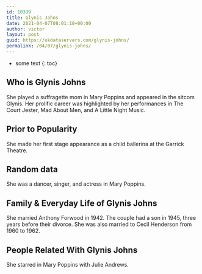 ```yaml
---
id: 10339
title: Glynis Johns
date: 2021-04-07T08:01:18+00:00
author: victor
layout: post
guid: https://ukdataservers.com/glynis-johns/
permalink: /04/07/glynis-johns/
---
```


* some text
{: toc}


## Who is Glynis Johns



She played a suffragette mom in Mary Poppins and appeared in the sitcom Glynis. Her prolific career was highlighted by her performances in The Court Jester, Mad About Men, and A Little Night Music.

                
                
                
## Prior to Popularity



She made her first stage appearance as a child ballerina at the Garrick Theatre.

                
                
                
## Random data



She was a dancer, singer, and actress in Mary Poppins.

                
                
                
## Family & Everyday Life of Glynis Johns



She married Anthony Forwood in 1942. The couple had a son in 1945, three years before their divorce. She was also married to Cecil Henderson from 1960 to 1962.

                
                
                
## People Related With Glynis Johns



She starred in Mary Poppins with Julie Andrews.

                
              
            
          
          
          
